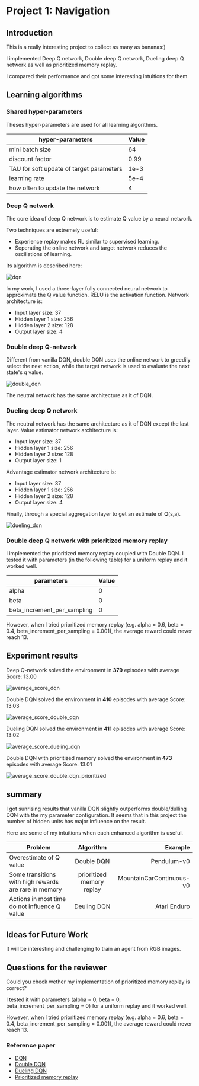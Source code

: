 # Project 1: Navigation

## Introduction
This is a really interesting project to collect as many as bananas:)

I implemented Deep Q network, Double deep Q network, Dueling deep Q network
as well as prioritized memory replay. 

I compared their performance and got some interesting intuitions for them.


## Learning algorithms
### Shared hyper-parameters
Theses hyper-parameters are used for all learning algorithms.

| hyper-parameters        | Value           | 
| ------------- | -------------| 
| mini batch size      | 64 | 
| discount factor      | 0.99      |   
| TAU for soft update of target parameters| 1e-3    |   
| learning rate | 5e-4    |   
| how often to update the network | 4    |  

### Deep Q network
The core idea of deep Q network is to estimate Q value by a neural network. 

Two techniques are extremely useful: 
- Experience replay makes RL similar to supervised learning.
- Seperating the online network and target network reduces the oscillations of learning.  

Its algorithm is described here:

![dqn](images/4-1-1.jpg)

In my work, I used a three-layer fully connected neural network to approximate the Q value function. 
RELU is the activation function.
Network architecture is:
- Input layer size: 37
- Hidden layer 1 size: 256
- Hidden layer 2 size: 128
- Output layer size: 4


### Double deep Q-network
Different from vanilla DQN, double DQN uses the online network to greedily select the next action, 
while the target network is used to evaluate the next state's q value. 

![double_dqn](images/4-5-2.png)

The neutral network has the same architecture as it of DQN.

### Dueling deep Q network
The neutral network has the same architecture as it of DQN except the last layer. 
Value estimator network architecture is:
- Input layer size: 37
- Hidden layer 1 size: 256
- Hidden layer 2 size: 128
- Output layer size: 1

Advantage estimator network architecture is:
- Input layer size: 37
- Hidden layer 1 size: 256
- Hidden layer 2 size: 128
- Output layer size: 4

Finally, through a special aggregation layer to get an estimate of Q(s,a).

![dueling_dqn](images/0.png)

### Double deep Q network with prioritized memory replay
I implemented the prioritized memory replay coupled with Double DQN. 
I tested it with parameters (in the following table) for a uniform replay and it worked well. 

| parameters    | Value   | 
| ------------- | -------------| 
| alpha      | 0 | 
| beta      | 0  |   
| beta_increment_per_sampling| 0  | 

However, when I tried prioritized memory replay (e.g. alpha = 0.6, beta = 0.4, beta_increment_per_sampling
= 0.001), the average reward could never reach 13.


## Experiment results
Deep Q-network solved the environment in **379** episodes with	average Score: 13.00

![average_score_dqn](images/average_score_dqn.png)

Double DQN solved the environment in **410** episodes with average Score: 13.03

![average_score_double_dqn](images/average_score_double_dqn.png)

Dueling DQN solved the environment in **411** episodes with average Score: 13.02

![average_score_dueling_dqn](images/average_score_dueling_dqn.png)

Double DQN with prioritized memory solved the environment in **473** episodes with average Score: 13.01

![average_score_double_dqn_prioritized](images/average_score_double_dqn_prioritized.png)


## summary
I got sunrising results that vanilla DQN slightly outperforms double/dulling DQN with the my parameter configuration.
It seems that in this project the number of hidden units has major influence on the result.

Here are some of my intuitions when each enhanced algorithm is useful.



| Problem        | Algorithm           | Example  |
| ------------- |:-------------:| -----:|
| Overestimate of Q value      | Double DQN | Pendulum-v0 |
| Some transitions with high rewards are rare in memory     | prioritized memory replay      |   MountainCarContinuous-v0 |
| Actions in most time do not influence Q value | Deuling DQN      |  Atari Enduro |



## Ideas for Future Work
It will be interesting and challenging to train an agent from RGB images.

## Questions for the reviewer
Could you check wether my implementation of prioritized memory replay is correct? 

I tested it with parameters (alpha = 0, beta = 0, beta_increment_per_sampling
= 0) for a uniform replay and it worked well. 

However, when I tried prioritized memory replay (e.g. alpha = 0.6, beta = 0.4, beta_increment_per_sampling
= 0.001), the average reward could never reach 13.

### Reference paper
- [DQN](http://files.davidqiu.com//research/nature14236.pdf)
- [Double DQN](https://arxiv.org/abs/1509.06461)
- [Dueling DQN](https://arxiv.org/abs/1511.06581)
- [Prioritized memory replay](https://arxiv.org/abs/1511.05952)









